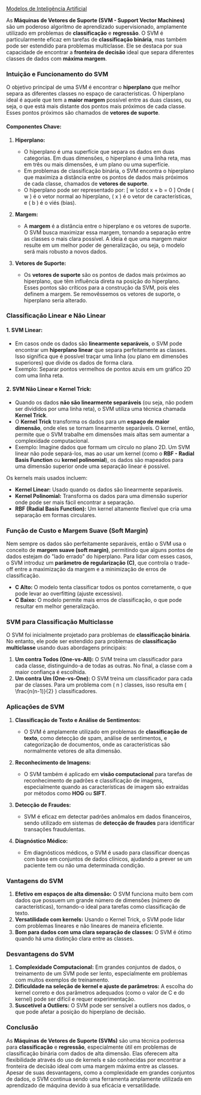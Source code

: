 [Modelos de Inteligência Artificial](<https://maksoud.github.io/Inteligência%20Artificial%20(IA)/Modelos%20de%20Inteligência%20Artificial>)

As **Máquinas de Vetores de Suporte (SVM - Support Vector Machines)** são um poderoso algoritmo de aprendizado supervisionado, amplamente utilizado em problemas de **classificação** e **regressão**. O SVM é particularmente eficaz em tarefas de **classificação binária**, mas também pode ser estendido para problemas multiclasse. Ele se destaca por sua capacidade de encontrar a **fronteira de decisão** ideal que separa diferentes classes de dados com **máxima margem**.

### Intuição e Funcionamento do SVM

O objetivo principal de uma SVM é encontrar o **hiperplano** que melhor separa as diferentes classes no espaço de características. O hiperplano ideal é aquele que tem a **maior margem** possível entre as duas classes, ou seja, o que está mais distante dos pontos mais próximos de cada classe. Esses pontos próximos são chamados de **vetores de suporte**.

#### Componentes Chave:

1. **Hiperplano:**
   - O hiperplano é uma superfície que separa os dados em duas categorias. Em duas dimensões, o hiperplano é uma linha reta, mas em três ou mais dimensões, é um plano ou uma superfície.
   - Em problemas de classificação binária, o SVM encontra o hiperplano que maximiza a distância entre os pontos de dados mais próximos de cada classe, chamados de **vetores de suporte**.
   - O hiperplano pode ser representado por:
     \[
     w \cdot x + b = 0
     \]
     Onde \( w \) é o vetor normal ao hiperplano, \( x \) é o vetor de características, e \( b \) é o viés (bias).

2. **Margem:**
   - A **margem** é a distância entre o hiperplano e os vetores de suporte. O SVM busca maximizar essa margem, tornando a separação entre as classes o mais clara possível. A ideia é que uma margem maior resulte em um melhor poder de generalização, ou seja, o modelo será mais robusto a novos dados.

3. **Vetores de Suporte:**
   - Os **vetores de suporte** são os pontos de dados mais próximos ao hiperplano, que têm influência direta na posição do hiperplano. Esses pontos são críticos para a construção da SVM, pois eles definem a margem. Se removêssemos os vetores de suporte, o hiperplano seria alterado.

### Classificação Linear e Não Linear

#### 1. **SVM Linear:**
   - Em casos onde os dados são **linearmente separáveis**, o SVM pode encontrar um **hiperplano linear** que separa perfeitamente as classes. Isso significa que é possível traçar uma linha (ou plano em dimensões superiores) que divide os dados de forma clara.
   - Exemplo: Separar pontos vermelhos de pontos azuis em um gráfico 2D com uma linha reta.

#### 2. **SVM Não Linear e Kernel Trick:**
   - Quando os dados **não são linearmente separáveis** (ou seja, não podem ser divididos por uma linha reta), o SVM utiliza uma técnica chamada **Kernel Trick**.
   - O **Kernel Trick** transforma os dados para um **espaço de maior dimensão**, onde eles se tornam linearmente separáveis. O kernel, então, permite que o SVM trabalhe em dimensões mais altas sem aumentar a complexidade computacional.
   - Exemplo: Imagine dados que formam um círculo no plano 2D. Um SVM linear não pode separá-los, mas ao usar um kernel (como o **RBF - Radial Basis Function** ou **kernel polinomial**), os dados são mapeados para uma dimensão superior onde uma separação linear é possível.

Os kernels mais usados incluem:
- **Kernel Linear:** Usado quando os dados são linearmente separáveis.
- **Kernel Polinomial:** Transforma os dados para uma dimensão superior onde pode ser mais fácil encontrar a separação.
- **RBF (Radial Basis Function):** Um kernel altamente flexível que cria uma separação em formas circulares.

### Função de Custo e Margem Suave (Soft Margin)

Nem sempre os dados são perfeitamente separáveis, então o SVM usa o conceito de **margem suave (soft margin)**, permitindo que alguns pontos de dados estejam do "lado errado" do hiperplano. Para lidar com esses casos, o SVM introduz um **parâmetro de regularização (C)**, que controla o trade-off entre a maximização da margem e a minimização de erros de classificação.

- **C Alto:** O modelo tenta classificar todos os pontos corretamente, o que pode levar ao overfitting (ajuste excessivo).
- **C Baixo:** O modelo permite mais erros de classificação, o que pode resultar em melhor generalização.

### SVM para Classificação Multiclasse

O SVM foi inicialmente projetado para problemas de **classificação binária**. No entanto, ele pode ser estendido para problemas de **classificação multiclasse** usando duas abordagens principais:

1. **Um contra Todos (One-vs-All):** O SVM treina um classificador para cada classe, distinguindo-a de todas as outras. No final, a classe com a maior confiança é escolhida.
2. **Um contra Um (One-vs-One):** O SVM treina um classificador para cada par de classes. Para um problema com \( n \) classes, isso resulta em \( \frac{n(n-1)}{2} \) classificadores.

### Aplicações de SVM

1. **Classificação de Texto e Análise de Sentimentos:**
   - O SVM é amplamente utilizado em problemas de **classificação de texto**, como detecção de spam, análise de sentimentos, e categorização de documentos, onde as características são normalmente vetores de alta dimensão.
   
2. **Reconhecimento de Imagens:**
   - O SVM também é aplicado em **visão computacional** para tarefas de reconhecimento de padrões e classificação de imagens, especialmente quando as características de imagem são extraídas por métodos como **HOG** ou **SIFT**.

3. **Detecção de Fraudes:**
   - SVM é eficaz em detectar padrões anômalos em dados financeiros, sendo utilizado em sistemas de **detecção de fraudes** para identificar transações fraudulentas.

4. **Diagnóstico Médico:**
   - Em diagnósticos médicos, o SVM é usado para classificar doenças com base em conjuntos de dados clínicos, ajudando a prever se um paciente tem ou não uma determinada condição.

### Vantagens do SVM

1. **Efetivo em espaços de alta dimensão:** O SVM funciona muito bem com dados que possuem um grande número de dimensões (número de características), tornando-o ideal para tarefas como classificação de texto.
2. **Versatilidade com kernels:** Usando o Kernel Trick, o SVM pode lidar com problemas lineares e não lineares de maneira eficiente.
3. **Bom para dados com uma clara separação de classes:** O SVM é ótimo quando há uma distinção clara entre as classes.

### Desvantagens do SVM

1. **Complexidade Computacional:** Em grandes conjuntos de dados, o treinamento de um SVM pode ser lento, especialmente em problemas com muitos exemplos de treinamento.
2. **Dificuldade na seleção de kernel e ajuste de parâmetros:** A escolha do kernel correto e dos parâmetros adequados (como o valor de C e do kernel) pode ser difícil e requer experimentação.
3. **Suscetível a Outliers:** O SVM pode ser sensível a outliers nos dados, o que pode afetar a posição do hiperplano de decisão.

### Conclusão

As **Máquinas de Vetores de Suporte (SVMs)** são uma técnica poderosa para **classificação** e **regressão**, especialmente útil em problemas de classificação binária com dados de alta dimensão. Elas oferecem alta flexibilidade através do uso de kernels e são conhecidas por encontrar a fronteira de decisão ideal com uma margem máxima entre as classes. Apesar de suas desvantagens, como a complexidade em grandes conjuntos de dados, o SVM continua sendo uma ferramenta amplamente utilizada em aprendizado de máquina devido à sua eficácia e versatilidade.